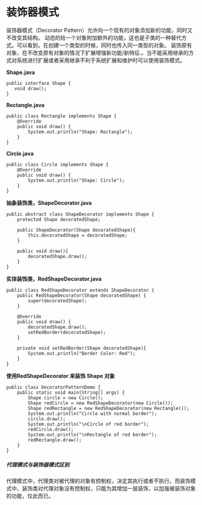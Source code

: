 # 装饰器模式
装饰器模式（Decorator Pattern）允许向一个现有的对象添加新的功能，同时又不改变其结构。
动态的给一个对象附加额外的功能，这也是子类的一种替代方式。可以看到，在创建一个类型的时候，同时也传入同一类型的对象。
装饰原有对象、在不改变原有对象的情况下扩展增强新功能/新特征.。当不能采用继承的方式对系统进行扩展或者采用继承不利于系统扩展和维护时可以使用装饰模式。

**Shape.java**
```
public interface Shape {
   void draw();
}
```

**Rectangle.java**
```
public class Rectangle implements Shape {
    @Override
    public void draw() {
        System.out.println("Shape: Rectangle");
    }
}
```

**Circle.java**
```
public class Circle implements Shape {
    @Override
    public void draw() {
        System.out.println("Shape: Circle");
    }
}
```

**抽象装饰类，ShapeDecorator.java**
```
public abstract class ShapeDecorator implements Shape {
    protected Shape decoratedShape;
    
    public ShapeDecorator(Shape decoratedShape){
        this.decoratedShape = decoratedShape;
    }
    
    public void draw(){
        decoratedShape.draw();
    }  
}
```

**实体装饰类，RedShapeDecorator.java**
```
public class RedShapeDecorator extends ShapeDecorator {
    public RedShapeDecorator(Shape decoratedShape) {
        super(decoratedShape);     
    }
    
    @Override
    public void draw() {
        decoratedShape.draw();         
        setRedBorder(decoratedShape);
    }
    
    private void setRedBorder(Shape decoratedShape){
        System.out.println("Border Color: Red");
    }
}
```

**使用RedShapeDecorator 来装饰 Shape 对象**
```
public class DecoratorPatternDemo {
    public static void main(String[] args) {
        Shape circle = new Circle();
        Shape redCircle = new RedShapeDecorator(new Circle());
        Shape redRectangle = new RedShapeDecorator(new Rectangle());
        System.out.println("Circle with normal border");
        circle.draw();
        System.out.println("\nCircle of red border");
        redCircle.draw();
        System.out.println("\nRectangle of red border");
        redRectangle.draw();
    }
}
```

##### 代理模式与装饰器模式区别
代理模式中，代理类对被代理的对象有控制权，决定其执行或者不执行。而装饰模式中，装饰类对代理对象没有控制权，只能为其增加一层装饰，以加强被装饰对象的功能，仅此而已。
